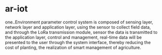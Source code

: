 # ar-iot
one..Environment parameter control system is composed of sensing layer, network layer and application layer, using the sensor to collect field data, and through the LoRa transmission module, sensor the data is transmitted to the application layer, control and management, real-time data will be presented to the user through the system interface, thereby reducing the cost of planting, the realization of smart management of agriculture.
